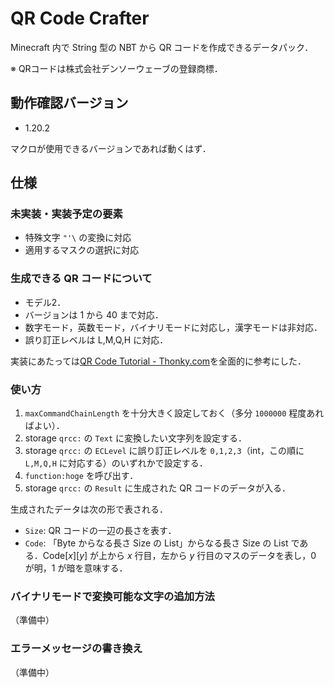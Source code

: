 # QR Code Crafter

Minecraft 内で String 型の NBT から QR コードを作成できるデータパック．

※ QRコードは株式会社デンソーウェーブの登録商標．

## 動作確認バージョン

- 1.20.2

マクロが使用できるバージョンであれば動くはず．

## 仕様

### 未実装・実装予定の要素

- 特殊文字 `"'\` の変換に対応
- 適用するマスクの選択に対応

### 生成できる QR コードについて

- モデル2．
- バージョンは 1 から 40 まで対応．
- 数字モード，英数モード，バイナリモードに対応し，漢字モードは非対応．
- 誤り訂正レベルは L,M,Q,H に対応．

実装にあたっては[QR Code Tutorial - Thonky.com](https://www.thonky.com/qr-code-tutorial/)を全面的に参考にした．

### 使い方

1. `maxCommandChainLength` を十分大きく設定しておく（多分 `1000000` 程度あればよい）．
2. storage `qrcc:` の `Text` に変換したい文字列を設定する．
3. storage `qrcc:` の `ECLevel` に誤り訂正レベルを `0,1,2,3`（int，この順に `L,M,Q,H` に対応する）のいずれかで設定する．
4. `function:hoge` を呼び出す．
5. storage `qrcc:` の `Result` に生成された QR コードのデータが入る．

生成されたデータは次の形で表される．

- `Size`: QR コードの一辺の長さを表す．
- `Code`: 「Byte からなる長さ Size の List」からなる長さ Size の List である．Code\[$x$\]\[$y$\] が上から $x$ 行目，左から $y$ 行目のマスのデータを表し，$0$ が明，$1$ が暗を意味する．

### バイナリモードで変換可能な文字の追加方法

（準備中）

### エラーメッセージの書き換え

（準備中）
